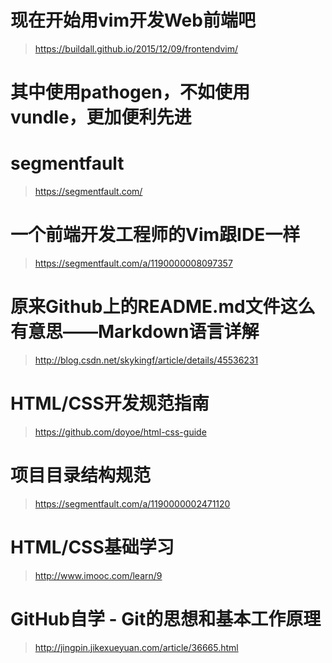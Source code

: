 # 现在开始用vim开发Web前端吧
>https://buildall.github.io/2015/12/09/frontendvim/
# 其中使用pathogen，不如使用vundle，更加便利先进


# segmentfault
>https://segmentfault.com/


# 一个前端开发工程师的Vim跟IDE一样
>https://segmentfault.com/a/1190000008097357


# 原来Github上的README.md文件这么有意思——Markdown语言详解
>http://blog.csdn.net/skykingf/article/details/45536231


# HTML/CSS开发规范指南
>https://github.com/doyoe/html-css-guide


# 项目目录结构规范
>https://segmentfault.com/a/1190000002471120


# HTML/CSS基础学习
>http://www.imooc.com/learn/9


# GitHub自学 - Git的思想和基本工作原理
>http://jingpin.jikexueyuan.com/article/36665.html


